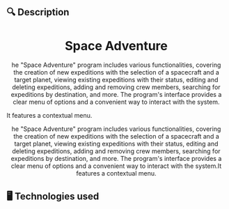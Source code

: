## 🔍 Description <a name="description"></a>
<h1 align="center"> Space Adventure </h1>
<p align="center"> he "Space Adventure" program includes various functionalities, covering the creation of new expeditions with the selection of a spacecraft and a target planet, viewing existing expeditions with their status, editing and deleting expeditions, adding and removing crew members, searching for expeditions by destination, and more. The program's interface provides a clear menu of options and a convenient way to interact with the system.

It features a contextual menu.</p>
<p align="center"> he "Space Adventure" program includes various functionalities, covering the creation of new expeditions with the selection of a spacecraft and a target planet, viewing existing expeditions with their status, editing and deleting expeditions, adding and removing crew members, searching for expeditions by destination, and more. The program's interface provides a clear menu of options and a convenient way to interact with the system.It features a contextual menu.</p>

## 🖥️ Technologies used <a name="technologies"></a> 
